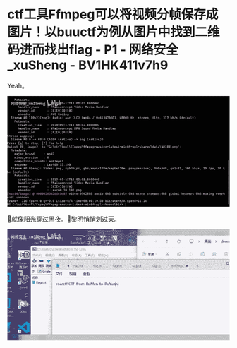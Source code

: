 # ctf工具Ffmpeg可以将视频分帧保存成图片！以buuctf为例从图片中找到二维码进而找出flag - P1 - 网络安全_xuSheng - BV1HK411v7h9

Yeah。

![](img/f35189d100468637bd3a3f4e22700230_1.png)

🎼就像阳光穿过黑夜。🎼黎明悄悄划过天。

![](img/f35189d100468637bd3a3f4e22700230_3.png)